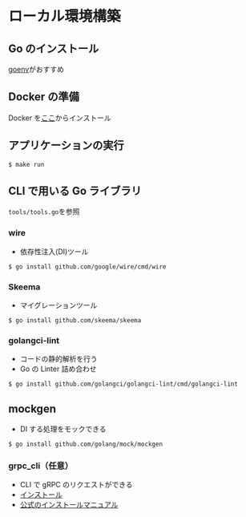 # ローカル環境構築

## Go のインストール

[goenv](https://qiita.com/koralle/items/7a16772ad1d2e2e34682)がおすすめ

## Docker の準備

Docker を[ここ](https://www.docker.com/get-started)からインストール

## アプリケーションの実行

```
$ make run
```

## CLI で用いる Go ライブラリ

`tools/tools.go`を参照

### wire

- 依存性注入(DI)ツール

```
$ go install github.com/google/wire/cmd/wire
```

### Skeema

- マイグレーションツール

```
$ go install github.com/skeema/skeema
```

### golangci-lint

- コードの静的解析を行う
- Go の Linter 詰め合わせ

```
$ go install github.com/golangci/golangci-lint/cmd/golangci-lint
```

## mockgen

- DI する処理をモックできる

```
$ go install github.com/golang/mock/mockgen
```

### grpc_cli（任意）

- CLI で gRPC のリクエストができる
- [インストール](https://qiita.com/jackchuka/items/2072191efccec8a2d859)
- [公式のインストールマニュアル](https://github.com/grpc/grpc/blob/master/doc/command_line_tool.md)
